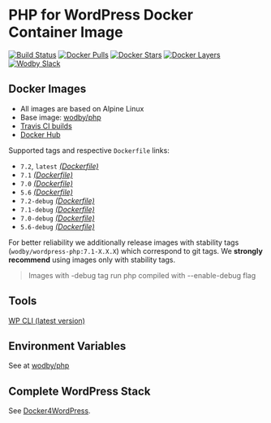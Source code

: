 # PHP for WordPress Docker Container Image

[![Build Status](https://travis-ci.org/wodby/wordpress-php.svg?branch=master)](https://travis-ci.org/wodby/wordpress-php)
[![Docker Pulls](https://img.shields.io/docker/pulls/wodby/wordpress-php.svg)](https://hub.docker.com/r/wodby/wordpress-php)
[![Docker Stars](https://img.shields.io/docker/stars/wodby/wordpress-php.svg)](https://hub.docker.com/r/wodby/wordpress-php)
[![Docker Layers](https://images.microbadger.com/badges/image/wodby/wordpress-php.svg)](https://microbadger.com/images/wodby/wordpress-php)
[![Wodby Slack](http://slack.wodby.com/badge.svg)](http://slack.wodby.com)

## Docker Images

* All images are based on Alpine Linux
* Base image: [wodby/php](https://github.com/wodby/php)
* [Travis CI builds](https://travis-ci.org/wodby/wordpress-php) 
* [Docker Hub](https://hub.docker.com/r/wodby/wordpress-php)

[_(Dockerfile)_]: https://github.com/wodby/wordpress-php/tree/master/Dockerfile

Supported tags and respective `Dockerfile` links:

* `7.2`, `latest` [_(Dockerfile)_]
* `7.1` [_(Dockerfile)_]
* `7.0` [_(Dockerfile)_]
* `5.6` [_(Dockerfile)_]
* `7.2-debug` [_(Dockerfile)_]
* `7.1-debug` [_(Dockerfile)_]
* `7.0-debug` [_(Dockerfile)_]
* `5.6-debug` [_(Dockerfile)_]

For better reliability we additionally release images with stability tags (`wodby/wordpress-php:7.1-X.X.X`) which correspond to git tags. We **strongly recommend** using images only with stability tags. 

> Images with -debug tag run php compiled with --enable-debug flag

## Tools

[WP CLI (latest version)](https://packagist.org/packages/wp-cli/wp-cli)

## Environment Variables

See at [wodby/php](https://github.com/wodby/php)

## Complete WordPress Stack

See [Docker4WordPress](https://github.com/wodby/docker4wordpress).
